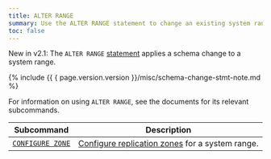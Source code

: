 ```yaml
---
title: ALTER RANGE
summary: Use the ALTER RANGE statement to change an existing system range.
toc: false
---
```


<span class="version-tag">New in v2.1:</span> The `ALTER RANGE` [statement](sql-statements.html) applies a schema change to a system range.

{%  include {{ { page.version.version  }}/misc/schema-change-stmt-note.md %}

For information on using `ALTER RANGE`, see the documents for its relevant subcommands.

Subcommand | Description
-----------|------------
[`CONFIGURE ZONE`](configure-zone.html) | [Configure replication zones](configure-replication-zones.html) for a system range.
